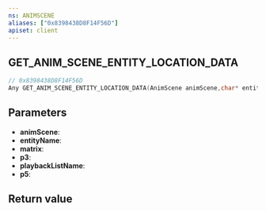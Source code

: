 ```yaml
---
ns: ANIMSCENE
aliases: ["0x8398438D8F14F56D"]
apiset: client
---
```

## GET_ANIM_SCENE_ENTITY_LOCATION_DATA

```c
// 0x8398438D8F14F56D
Any GET_ANIM_SCENE_ENTITY_LOCATION_DATA(AnimScene animScene,char* entityName,Vector3* matrix,BOOL p3,char* playbackListName,int p5);
```


## Parameters
* **animScene**:
* **entityName**:
* **matrix**:
* **p3**:
* **playbackListName**:
* **p5**:

## Return value